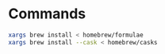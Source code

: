 # Commands

```bash
xargs brew install < homebrew/formulae
xargs brew install --cask < homebrew/casks
````
